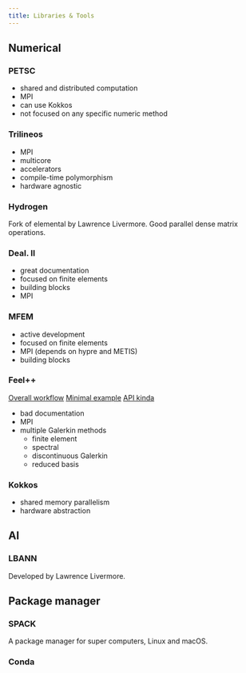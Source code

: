 ```yaml
---
title: Libraries & Tools
---
```


## Numerical
### PETSC
- shared and distributed computation
- MPI
- can use Kokkos
- not focused on any specific numeric method

### Trilineos
- MPI
- multicore
- accelerators
- compile-time polymorphism
- hardware agnostic

### Hydrogen
Fork of elemental by Lawrence Livermore.
Good parallel dense matrix operations.

### Deal. II
- great documentation
- focused on finite elements
- building blocks
- MPI

### MFEM
- active development
- focused on finite elements
- MPI (depends on hypre and METIS)
- building blocks

### Feel++
[Overall workflow](https://docs.feelpp.org/user/latest/how-feelpp-works.html)
[Minimal example](https://docs.feelpp.org/user/latest/cpp/laplacian.html)
[API kinda](https://docs.feelpp.org/dev/latest/reference/index.html)
- bad documentation
- MPI
- multiple Galerkin methods
    - finite element
    - spectral
    - discontinuous Galerkin
    - reduced basis

### Kokkos
- shared memory parallelism
- hardware abstraction


## AI
### LBANN
Developed by Lawrence Livermore.

## Package manager
### SPACK
A package manager for super computers, Linux and macOS.

### Conda
